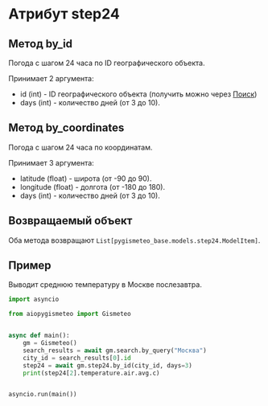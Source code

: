# Атрибут step24

## Метод by_id

Погода с шагом 24 часа по ID географического объекта.

Принимает 2 аргумента:

- id (int) - ID географического объекта (получить можно через [Поиск](search.md))
- days (int) - количество дней (от 3 до 10).

## Метод by_coordinates

Погода с шагом 24 часа по координатам.

Принимает 3 аргумента:

- latitude (float) - широта (от -90 до 90).
- longitude (float) - долгота (от -180 до 180).
- days (int) - количество дней (от 3 до 10).

## Возвращаемый объект

Оба метода возвращают `List[pygismeteo_base.models.step24.ModelItem]`.

## Пример

Выводит среднюю температуру в Москве послезавтра.

```python
import asyncio

from aiopygismeteo import Gismeteo


async def main():
    gm = Gismeteo()
    search_results = await gm.search.by_query("Москва")
    city_id = search_results[0].id
    step24 = await gm.step24.by_id(city_id, days=3)
    print(step24[2].temperature.air.avg.c)


asyncio.run(main())
```
